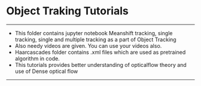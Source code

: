 # Object Traking Tutorials
---

- This folder contains jupyter notebook Meanshift tracking, single tracking, single and multiple tracking as a part of Object Tracking
- Also needy videos are given. You can use your videos also.
- Haarcascades folder contains .xml files which are used as pretrained algorithm in code.
- This tutorials provides better understanding of opticalflow theory and use of Dense optical flow
---
